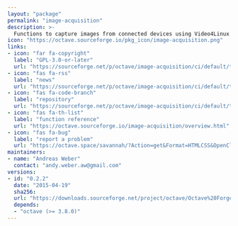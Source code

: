 ```yaml
---
layout: "package"
permalink: "image-acquisition"
description: >-
  Functions to capture images from connected devices using Video4Linux (v4l).
icon: "https://octave.sourceforge.io/pkg_icon/image-acquisition.png"
links:
- icon: "far fa-copyright"
  label: "GPL-3.0-or-later"
  url: "https://sourceforge.net/p/octave/image-acquisition/ci/default/tree/COPYING"
- icon: "fas fa-rss"
  label: "news"
  url: "https://sourceforge.net/p/octave/image-acquisition/ci/default/tree/NEWS"
- icon: "fas fa-code-branch"
  label: "repository"
  url: "https://sourceforge.net/p/octave/image-acquisition/ci/default/tree/"
- icon: "fas fa-th-list"
  label: "function reference"
  url: "https://octave.sourceforge.io/image-acquisition/overview.html"
- icon: "fas fa-bug"
  label: "report a problem"
  url: "https://octave.space/savannah/?Action=get&Format=HTMLCSS&OpenClosed=open&Title=[octave%20forge]%20(image-acquisition)"
maintainers:
- name: "Andreas Weber"
  contact: "andy.weber.aw@gmail.com"
versions:
- id: "0.2.2"
  date: "2015-04-19"
  sha256:
  url: "https://downloads.sourceforge.net/project/octave/Octave%20Forge%20Packages/Individual%20Package%20Releases/image-acquisition-0.2.2.tar.gz"
  depends:
  - "octave (>= 3.8.0)"
---
```

